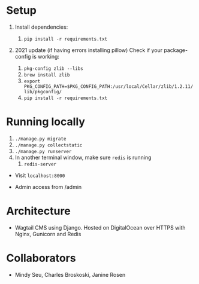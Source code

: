 # Setup

1. Install dependencies: 
    1. `pip install -r requirements.txt`

1. 2021 update (if having errors installing pillow) Check if your package-config is working:
    1. `pkg-config zlib --libs`
    2. `brew install zlib`
    3. `export PKG_CONFIG_PATH=$PKG_CONFIG_PATH:/usr/local/Cellar/zlib/1.2.11/lib/pkgconfig/`
    4. `pip install -r requirements.txt`

# Running locally
1. `./manage.py migrate`
2. `./manage.py collectstatic`
3. `./manage.py runserver`
4. In another terminal window, make sure `redis` is running
	1. `redis-server`

- Visit `localhost:8000`

- Admin access from /admin

# Architecture

- Wagtail CMS using Django. Hosted on DigitalOcean over HTTPS with Nginx, Gunicorn and Redis

# Collaborators
- Mindy Seu, Charles Broskoski, Janine Rosen
